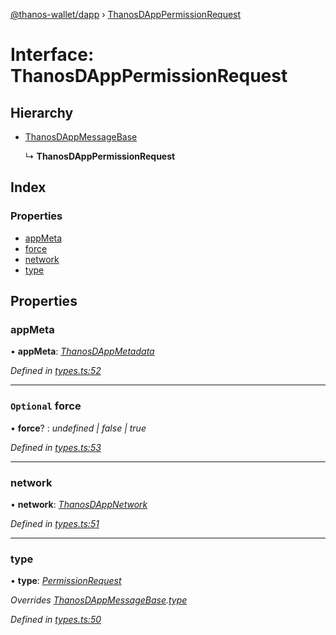 [@thanos-wallet/dapp](../README.md) › [ThanosDAppPermissionRequest](thanosdapppermissionrequest.md)

# Interface: ThanosDAppPermissionRequest

## Hierarchy

* [ThanosDAppMessageBase](thanosdappmessagebase.md)

  ↳ **ThanosDAppPermissionRequest**

## Index

### Properties

* [appMeta](thanosdapppermissionrequest.md#appmeta)
* [force](thanosdapppermissionrequest.md#optional-force)
* [network](thanosdapppermissionrequest.md#network)
* [type](thanosdapppermissionrequest.md#type)

## Properties

###  appMeta

• **appMeta**: *[ThanosDAppMetadata](thanosdappmetadata.md)*

*Defined in [types.ts:52](https://github.com/madfish-solutions/thanoswallet-dapp/blob/5043365/src/types.ts#L52)*

___

### `Optional` force

• **force**? : *undefined | false | true*

*Defined in [types.ts:53](https://github.com/madfish-solutions/thanoswallet-dapp/blob/5043365/src/types.ts#L53)*

___

###  network

• **network**: *[ThanosDAppNetwork](../README.md#thanosdappnetwork)*

*Defined in [types.ts:51](https://github.com/madfish-solutions/thanoswallet-dapp/blob/5043365/src/types.ts#L51)*

___

###  type

• **type**: *[PermissionRequest](../enums/thanosdappmessagetype.md#permissionrequest)*

*Overrides [ThanosDAppMessageBase](thanosdappmessagebase.md).[type](thanosdappmessagebase.md#type)*

*Defined in [types.ts:50](https://github.com/madfish-solutions/thanoswallet-dapp/blob/5043365/src/types.ts#L50)*
